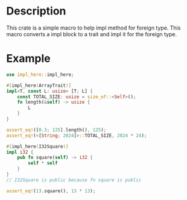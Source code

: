 # Description
This crate is a simple macro to help impl method for foreign type.
This macro converts a impl block to a trait and impl it for the foreign type.

# Example
```rust
use impl_here::impl_here;

#[impl_here(ArrayTrait)]
impl<T, const L: usize> [T; L] {
    const TOTAL_SIZE: usize = size_of::<Self>();
    fn length(&self) -> usize {
        L
    }
}

assert_eq!([0.3; 125].length(), 125);
assert_eq!(<[String; 2024]>::TOTAL_SIZE, 2024 * 24);

#[impl_here(I32Square)]
impl i32 {
    pub fn square(self) -> i32 {
        self * self
    }
}
// I32Square is public because fn square is public

assert_eq!(13.square(), 13 * 13);

```